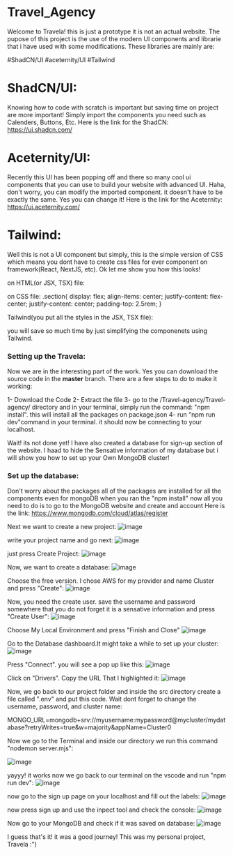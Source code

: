 # Travel_Agency

Welcome to Travela! this is just a prototype it is not an actual website. The pupose of this project is the use of the modern UI components and librarie that i have used with some modifications.
These libraries are mainly are:

#ShadCN/UI
#aceternity/UI
#Tailwind

# ShadCN/UI:

Knowing how to code with scratch is important but saving time on project are more important! Simply import the components you need such as Calenders, Buttons, Etc.
Here is the link for the ShadCN: https://ui.shadcn.com/

# Aceternity/UI:

Recently this UI has been popping off and there so many cool ui components that  you can use to build your website with advanced UI. Haha, don't worry, you can modify the imported component. it doesn't have to be exactly the same. Yes you can change it!
Here is the link for the Aceternity: https://ui.aceternity.com/

# Tailwind:

Well this is not a UI component but simply, this is the simple version of CSS which means you dont have to create css files for ever component on framework(React, NextJS, etc). Ok let me show you how this looks!

on HTML(or JSX, TSX) file:

<section className="section">

on CSS file:
.section{
  display: flex;
  align-items: center;
  justify-content: flex-center;
  justify-content: center;
  padding-top: 2.5rem;
}

Tailwind(you put all the styles in the JSX, TSX file):

<section className=" flex items-center justify-center pt-10">

you will save so much time by just simplifying the componenets using Tailwind.


# Setting up the Travela:

Now we are in the interesting part of the work. Yes you can download the source code in the **master** branch. There are a few steps to do to make it working:

1- Download the Code
2- Extract the file
3- go to the /Travel-agency/Travel-agency/ directory and in your terminal, simply run the command: "npm install". this will install all the packages on package.json
4- run "npm run dev"command in your terminal. it should now be connecting to your localhost.

Wait! its not done yet! I have also created a database for sign-up section of the website. I haad to hide the Sensative information of my database but i will show you how to set up your Own MongoDB cluster!

# Set up the database:

Don't worry about the packages all of the packages are installed for all the components even for mongoDB when you ran the "npm install" now all you need to do is to go to the MongoDB website and create and account
Here is the link: https://www.mongodb.com/cloud/atlas/register

Next we want to create a new project:
![image](https://github.com/ArshiaA665/Travel_Agency/assets/62689369/96d1a17d-983e-4da0-9601-fa517e6a0b96)

write your project name and go next:
![image](https://github.com/ArshiaA665/Travel_Agency/assets/62689369/993653c1-e530-40e5-89f4-97aa1bdfc481)

just press Create Project:
![image](https://github.com/ArshiaA665/Travel_Agency/assets/62689369/0334159a-4b79-4aa1-ae05-bff381cd9ca1)

Now, we want to create a database:
![image](https://github.com/ArshiaA665/Travel_Agency/assets/62689369/34c86f69-5d11-46de-bd2b-8fd4f44ee154)

Choose the free version. I chose AWS for my provider and name Cluster and press "Create":
![image](https://github.com/ArshiaA665/Travel_Agency/assets/62689369/f49e6648-8e9c-47fd-9862-cd12de40240c)

Now, you need the create user. save the username and password somewhere that you do not forget it is a sensative information and press "Create User":
![image](https://github.com/ArshiaA665/Travel_Agency/assets/62689369/4e2e081c-8996-4876-9b8b-1eb921f5f99a)

Choose My Local Environment and press "Finish and Close"
![image](https://github.com/ArshiaA665/Travel_Agency/assets/62689369/51cd4097-30ca-457c-b457-3310830b01fa)

Go to the Database dashboard.It might take a while to set up your cluster:
![image](https://github.com/ArshiaA665/Travel_Agency/assets/62689369/0ce4fc59-9ee4-4996-9de6-ab5410bd4770)

Press "Connect". you will see a pop up like this:
![image](https://github.com/ArshiaA665/Travel_Agency/assets/62689369/e607da42-6e7d-487f-b181-acdda518d914)

Click on "Drivers". Copy the URL That I highlighted it:
![image](https://github.com/ArshiaA665/Travel_Agency/assets/62689369/22896f73-2e5c-4465-93ab-a2973f0bc287)

Now, we go back to our project folder and inside the src directory create a file called ".env" and put this code. Wait dont forget to change the username, password, and cluster name:

MONGO_URL=mongodb+srv://myusername:mypassword@mycluster/mydatabase?retryWrites=true&w=majority&appName=Cluster0

Now we go to the Terminal and inside our directory we run this command "nodemon server.mjs":


![image](https://github.com/ArshiaA665/Travel_Agency/assets/62689369/9430351b-8c82-4bac-896d-d2fe12da34af)

yayyy! it works now we go back to our terminal on the vscode and run "npm run dev":
![image](https://github.com/ArshiaA665/Travel_Agency/assets/62689369/bc4a3226-9719-4700-b7bd-6fbfedba361e)

now go to the sign up page on your localhost and fill out the labels:
![image](https://github.com/ArshiaA665/Travel_Agency/assets/62689369/127a58eb-70e8-42b3-84f5-182f4869e411)

now press sign up and use the inpect tool and check the console:
![image](https://github.com/ArshiaA665/Travel_Agency/assets/62689369/d5a4c7ba-9780-4cbf-b7d1-eb89d4eaac2d)

Now go to your MongoDB and check if it was saved on database:
![image](https://github.com/ArshiaA665/Travel_Agency/assets/62689369/305cb8b4-76a7-421b-b662-41e6d2494474)


I guess that's it! it was a good journey! This was my personal project, Travela :")



